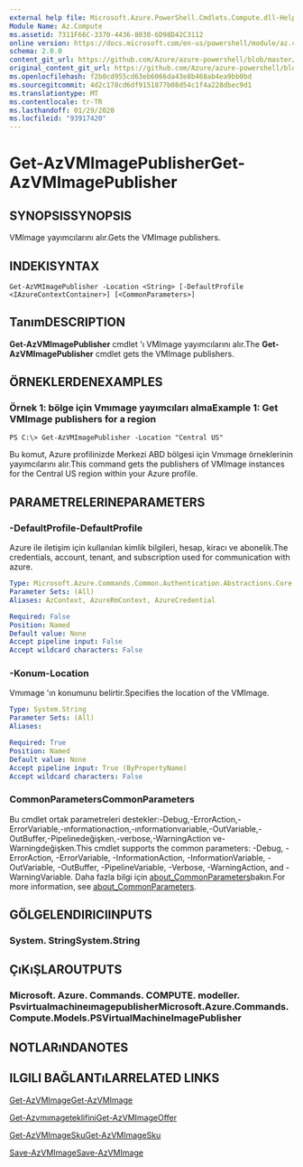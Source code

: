 ```yaml
---
external help file: Microsoft.Azure.PowerShell.Cmdlets.Compute.dll-Help.xml
Module Name: Az.Compute
ms.assetid: 7311F66C-3370-4436-8030-6D98D42C3112
online version: https://docs.microsoft.com/en-us/powershell/module/az.compute/get-azvmimagepublisher
schema: 2.0.0
content_git_url: https://github.com/Azure/azure-powershell/blob/master/src/Compute/Compute/help/Get-AzVMImagePublisher.md
original_content_git_url: https://github.com/Azure/azure-powershell/blob/master/src/Compute/Compute/help/Get-AzVMImagePublisher.md
ms.openlocfilehash: f2b0cd955cd63eb6066da43e8b468ab4ea9bb0bd
ms.sourcegitcommit: 4d2c178cd6df9151877b08d54c1f4a228dbec9d1
ms.translationtype: MT
ms.contentlocale: tr-TR
ms.lasthandoff: 01/29/2020
ms.locfileid: "93917420"
---
```

# <span data-ttu-id="c052f-101">Get-AzVMImagePublisher</span><span class="sxs-lookup"><span data-stu-id="c052f-101">Get-AzVMImagePublisher</span></span>

## <span data-ttu-id="c052f-102">SYNOPSIS</span><span class="sxs-lookup"><span data-stu-id="c052f-102">SYNOPSIS</span></span>
<span data-ttu-id="c052f-103">VMImage yayımcılarını alır.</span><span class="sxs-lookup"><span data-stu-id="c052f-103">Gets the VMImage publishers.</span></span>

## <span data-ttu-id="c052f-104">INDEKI</span><span class="sxs-lookup"><span data-stu-id="c052f-104">SYNTAX</span></span>

```
Get-AzVMImagePublisher -Location <String> [-DefaultProfile <IAzureContextContainer>] [<CommonParameters>]
```

## <span data-ttu-id="c052f-105">Tanım</span><span class="sxs-lookup"><span data-stu-id="c052f-105">DESCRIPTION</span></span>
<span data-ttu-id="c052f-106">**Get-AzVMImagePublisher** cmdlet 'ı VMImage yayımcılarını alır.</span><span class="sxs-lookup"><span data-stu-id="c052f-106">The **Get-AzVMImagePublisher** cmdlet gets the VMImage publishers.</span></span>

## <span data-ttu-id="c052f-107">ÖRNEKLERDEN</span><span class="sxs-lookup"><span data-stu-id="c052f-107">EXAMPLES</span></span>

### <span data-ttu-id="c052f-108">Örnek 1: bölge için Vmımage yayımcıları alma</span><span class="sxs-lookup"><span data-stu-id="c052f-108">Example 1: Get VMImage publishers for a region</span></span>
```
PS C:\> Get-AzVMImagePublisher -Location "Central US"
```

<span data-ttu-id="c052f-109">Bu komut, Azure profilinizde Merkezi ABD bölgesi için Vmımage örneklerinin yayımcılarını alır.</span><span class="sxs-lookup"><span data-stu-id="c052f-109">This command gets the publishers of VMImage instances for the Central US region within your Azure profile.</span></span>

## <span data-ttu-id="c052f-110">PARAMETRELERINE</span><span class="sxs-lookup"><span data-stu-id="c052f-110">PARAMETERS</span></span>

### <span data-ttu-id="c052f-111">-DefaultProfile</span><span class="sxs-lookup"><span data-stu-id="c052f-111">-DefaultProfile</span></span>
<span data-ttu-id="c052f-112">Azure ile iletişim için kullanılan kimlik bilgileri, hesap, kiracı ve abonelik.</span><span class="sxs-lookup"><span data-stu-id="c052f-112">The credentials, account, tenant, and subscription used for communication with azure.</span></span>

```yaml
Type: Microsoft.Azure.Commands.Common.Authentication.Abstractions.Core.IAzureContextContainer
Parameter Sets: (All)
Aliases: AzContext, AzureRmContext, AzureCredential

Required: False
Position: Named
Default value: None
Accept pipeline input: False
Accept wildcard characters: False
```

### <span data-ttu-id="c052f-113">-Konum</span><span class="sxs-lookup"><span data-stu-id="c052f-113">-Location</span></span>
<span data-ttu-id="c052f-114">Vmımage 'ın konumunu belirtir.</span><span class="sxs-lookup"><span data-stu-id="c052f-114">Specifies the location of the VMImage.</span></span>

```yaml
Type: System.String
Parameter Sets: (All)
Aliases:

Required: True
Position: Named
Default value: None
Accept pipeline input: True (ByPropertyName)
Accept wildcard characters: False
```

### <span data-ttu-id="c052f-115">CommonParameters</span><span class="sxs-lookup"><span data-stu-id="c052f-115">CommonParameters</span></span>
<span data-ttu-id="c052f-116">Bu cmdlet ortak parametreleri destekler:-Debug,-ErrorAction,-ErrorVariable,-ınformationaction,-ınformationvariable,-OutVariable,-OutBuffer,-Pipelinedeğişken,-verbose,-WarningAction ve-Warningdeğişken.</span><span class="sxs-lookup"><span data-stu-id="c052f-116">This cmdlet supports the common parameters: -Debug, -ErrorAction, -ErrorVariable, -InformationAction, -InformationVariable, -OutVariable, -OutBuffer, -PipelineVariable, -Verbose, -WarningAction, and -WarningVariable.</span></span> <span data-ttu-id="c052f-117">Daha fazla bilgi için [about_CommonParameters](https://go.microsoft.com/fwlink/?LinkID=113216)bakın.</span><span class="sxs-lookup"><span data-stu-id="c052f-117">For more information, see [about_CommonParameters](https://go.microsoft.com/fwlink/?LinkID=113216).</span></span>

## <span data-ttu-id="c052f-118">GÖLGELENDIRICI</span><span class="sxs-lookup"><span data-stu-id="c052f-118">INPUTS</span></span>

### <span data-ttu-id="c052f-119">System. String</span><span class="sxs-lookup"><span data-stu-id="c052f-119">System.String</span></span>

## <span data-ttu-id="c052f-120">ÇıKıŞLAR</span><span class="sxs-lookup"><span data-stu-id="c052f-120">OUTPUTS</span></span>

### <span data-ttu-id="c052f-121">Microsoft. Azure. Commands. COMPUTE. modeller. Psvirtualmachineımagepublisher</span><span class="sxs-lookup"><span data-stu-id="c052f-121">Microsoft.Azure.Commands.Compute.Models.PSVirtualMachineImagePublisher</span></span>

## <span data-ttu-id="c052f-122">NOTLARıNDA</span><span class="sxs-lookup"><span data-stu-id="c052f-122">NOTES</span></span>

## <span data-ttu-id="c052f-123">ILGILI BAĞLANTıLAR</span><span class="sxs-lookup"><span data-stu-id="c052f-123">RELATED LINKS</span></span>

[<span data-ttu-id="c052f-124">Get-AzVMImage</span><span class="sxs-lookup"><span data-stu-id="c052f-124">Get-AzVMImage</span></span>](./Get-AzVMImage.md)

[<span data-ttu-id="c052f-125">Get-Azvmımageteklifini</span><span class="sxs-lookup"><span data-stu-id="c052f-125">Get-AzVMImageOffer</span></span>](./Get-AzVMImageOffer.md)

[<span data-ttu-id="c052f-126">Get-AzVMImageSku</span><span class="sxs-lookup"><span data-stu-id="c052f-126">Get-AzVMImageSku</span></span>](./Get-AzVMImageSku.md)

[<span data-ttu-id="c052f-127">Save-AzVMImage</span><span class="sxs-lookup"><span data-stu-id="c052f-127">Save-AzVMImage</span></span>](./Save-AzVMImage.md)


